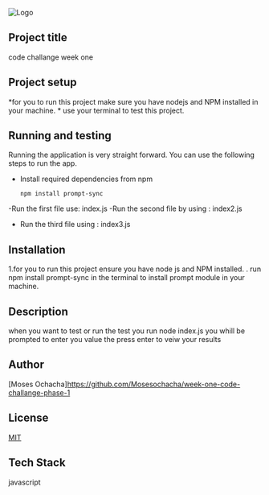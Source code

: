 
![Logo](https://dev-to-uploads.s3.amazonaws.com/uploads/articles/th5xamgrr6se0x5ro4g6.png)


## Project title
 code challange week one
## Project  setup
 *for you to run this project make sure you have nodejs and NPM installed in your machine.
     * use your terminal to test this project.
## Running and testing
Running the application is very straight forward. You can use the following steps to run the app.

- Install required dependencies from npm

      npm install prompt-sync
-Run the first file use:
       index.js
-Run the second file by using :
      index2.js
- Run the third file using :
      index3.js

      
## Installation
 1.for you to run this project ensure you have node js and NPM installed.
 . run npm install prompt-sync in the terminal to install prompt module in your machine.

    
## Description
 when you want to test or run the test you run node index.js you whill be prompted to enter you value the press enter to veiw your results
## Author
 [Moses Ochacha]https://github.com/Mosesochacha/week-one-code-challange-phase-1


## License

 [MIT](https://choosealicense.com/licenses/mit/)


## Tech Stack
javascript

